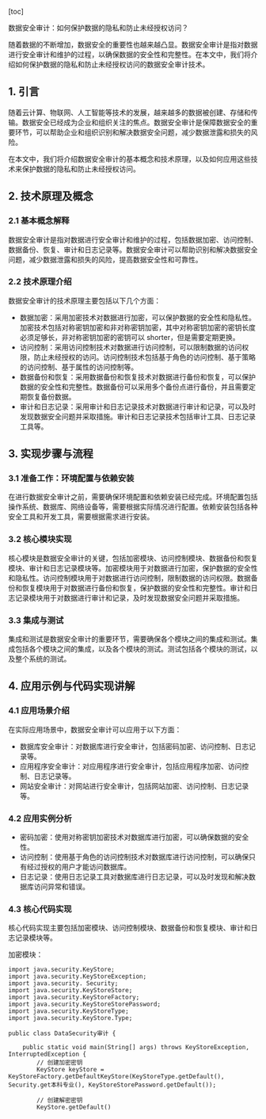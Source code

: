 
[toc]                    
                
                
数据安全审计：如何保护数据的隐私和防止未经授权访问？

随着数据的不断增加，数据安全的重要性也越来越凸显。数据安全审计是指对数据进行安全审计和维护的过程，以确保数据的安全性和完整性。在本文中，我们将介绍如何保护数据的隐私和防止未经授权访问的数据安全审计技术。

## 1. 引言

随着云计算、物联网、人工智能等技术的发展，越来越多的数据被创建、存储和传输。数据安全已经成为企业和组织关注的焦点。数据安全审计是保障数据安全的重要环节，可以帮助企业和组织识别和解决数据安全问题，减少数据泄露和损失的风险。

在本文中，我们将介绍数据安全审计的基本概念和技术原理，以及如何应用这些技术来保护数据的隐私和防止未经授权访问。

## 2. 技术原理及概念

### 2.1 基本概念解释

数据安全审计是指对数据进行安全审计和维护的过程，包括数据加密、访问控制、数据备份、恢复、审计和日志记录等。数据安全审计可以帮助识别和解决数据安全问题，减少数据泄露和损失的风险，提高数据安全性和可靠性。

### 2.2 技术原理介绍

数据安全审计的技术原理主要包括以下几个方面：

- 数据加密：采用加密技术对数据进行加密，可以保护数据的安全性和隐私性。加密技术包括对称密钥加密和非对称密钥加密，其中对称密钥加密的密钥长度必须足够长，非对称密钥加密的密钥可以 shorter，但是需要定期更换。
- 访问控制：采用访问控制技术对数据进行访问控制，可以限制数据的访问权限，防止未经授权的访问。访问控制技术包括基于角色的访问控制、基于策略的访问控制、基于属性的访问控制等。
- 数据备份和恢复：采用数据备份和恢复技术对数据进行备份和恢复，可以保护数据的安全性和完整性。数据备份可以采用多个备份点进行备份，并且需要定期恢复备份数据。
- 审计和日志记录：采用审计和日志记录技术对数据进行审计和记录，可以及时发现数据安全问题并采取措施。审计和日志记录技术包括审计工具、日志记录工具等。

## 3. 实现步骤与流程

### 3.1 准备工作：环境配置与依赖安装

在进行数据安全审计之前，需要确保环境配置和依赖安装已经完成。环境配置包括操作系统、数据库、网络设备等，需要根据实际情况进行配置。依赖安装包括各种安全工具和开发工具，需要根据需求进行安装。

### 3.2 核心模块实现

核心模块是数据安全审计的关键，包括加密模块、访问控制模块、数据备份和恢复模块、审计和日志记录模块等。加密模块用于对数据进行加密，保护数据的安全性和隐私性。访问控制模块用于对数据进行访问控制，限制数据的访问权限。数据备份和恢复模块用于对数据进行备份和恢复，保护数据的安全性和完整性。审计和日志记录模块用于对数据进行审计和记录，及时发现数据安全问题并采取措施。

### 3.3 集成与测试

集成和测试是数据安全审计的重要环节，需要确保各个模块之间的集成和测试。集成包括各个模块之间的集成，以及各个模块的测试。测试包括各个模块的测试，以及整个系统的测试。

## 4. 应用示例与代码实现讲解

### 4.1 应用场景介绍

在实际应用场景中，数据安全审计可以应用于以下方面：

- 数据库安全审计：对数据库进行安全审计，包括密码加密、访问控制、日志记录等。
- 应用程序安全审计：对应用程序进行安全审计，包括应用程序加密、访问控制、日志记录等。
- 网站安全审计：对网站进行安全审计，包括网站加密、访问控制、日志记录等。

### 4.2 应用实例分析

- 密码加密：使用对称密钥加密技术对数据库进行加密，可以确保数据的安全性。
- 访问控制：使用基于角色的访问控制技术对数据库进行访问控制，可以确保只有经过授权的用户才能访问数据库。
- 日志记录：使用日志记录工具对数据库进行日志记录，可以及时发现和解决数据库访问异常和错误。

### 4.3 核心代码实现

核心代码实现主要包括加密模块、访问控制模块、数据备份和恢复模块、审计和日志记录模块等。

加密模块：

```
import java.security.KeyStore;
import java.security.KeyStoreException;
import java.security. Security;
import java.security.KeyStoreStore;
import java.security.KeyStoreFactory;
import java.security.KeyStoreStorePassword;
import java.security.KeyStoreType;
import java.security.KeyStore.Type;

public class DataSecurity审计 {
 
    public static void main(String[] args) throws KeyStoreException, InterruptedException {
        // 创建加密密钥
        KeyStore keyStore = KeyStoreFactory.getDefaultKeyStore(KeyStoreType.getDefault(), Security.get本科专业(), KeyStoreStorePassword.getDefault());
        
        // 创建解密密钥
        KeyStore.getDefault()
```

